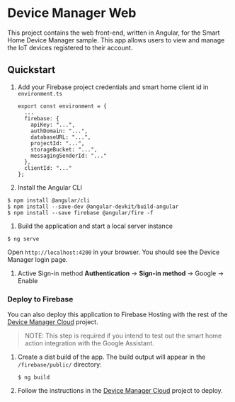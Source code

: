 # Device Manager Web

This project contains the web front-end, written in Angular, for the
Smart Home Device Manager sample. This app allows users to view and manage
the IoT devices registered to their account.

## Quickstart

1. Add your Firebase project credentials and smart home client id in `environment.ts`

    ```
    export const environment = {
      ...
      firebase: {
        apiKey: "...",
        authDomain: "...",
        databaseURL: "...",
        projectId: "...",
        storageBucket: "...",
        messagingSenderId: "..."
      },
      clientId: "..."
    };
    ```

1. Install the Angular CLI

  ```
  $ npm install @angular/cli
  $ npm install --save-dev @angular-devkit/build-angular
  $ npm install --save firebase @angular/fire -f
  ```

1. Build the application and start a local server instance

  ```
  $ ng serve
  ```

Open `http://localhost:4200` in your browser.
You should see the Device Manager login page.

1. Active Sign-in method
**Authentication** -> **Sign-in method** -> Google -> Enable
### Deploy to Firebase

You can also deploy this application to Firebase Hosting with the rest of the
[Device Manager Cloud](../firebase/README.md) project.

> NOTE: This step is required if you intend to test out the smart home action
  integration with the Google Assistant.

1. Create a dist build of the app. The build output will appear in the
   `/firebase/public/` directory:

    ```
    $ ng build
    ```

1. Follow the instructions in the [Device Manager Cloud](../firebase/README.md)
   project to deploy.
